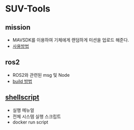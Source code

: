 # SUV-Tools

## mission

- MAVSDK를 이용하여 기체에게 랜덤하게 미션을 업로드 해준다.
- [사용방법](./mission/README.md)

## ros2

- ROS2와 관련된 msg 및 Node 
- [build 방법](./ros2/README.md)

## [shellscript](./shellscript/README.md)
- 실행 메뉴얼 
- 전체 시스템 실행 스크립트
- docker run script
